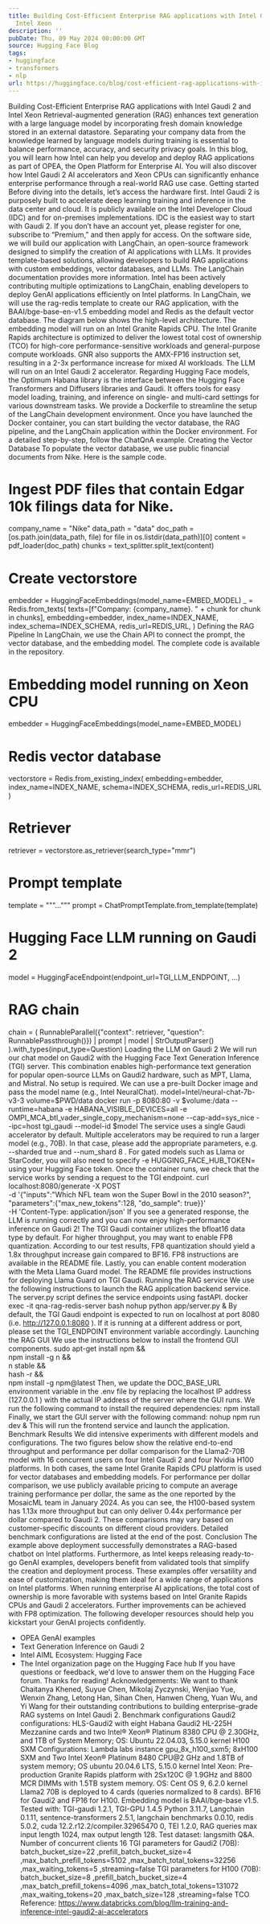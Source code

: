```yaml
---
title: Building Cost-Efficient Enterprise RAG applications with Intel Gaudi 2 and
  Intel Xeon
description: ''
pubDate: Thu, 09 May 2024 00:00:00 GMT
source: Hugging Face Blog
tags:
- huggingface
- transformers
- nlp
url: https://huggingface.co/blog/cost-efficient-rag-applications-with-intel
---
```


Building Cost-Efficient Enterprise RAG applications with Intel Gaudi 2 and Intel Xeon
Retrieval-augmented generation (RAG) enhances text generation with a large language model by incorporating fresh domain knowledge stored in an external datastore. Separating your company data from the knowledge learned by language models during training is essential to balance performance, accuracy, and security privacy goals.
In this blog, you will learn how Intel can help you develop and deploy RAG applications as part of OPEA, the Open Platform for Enterprise AI. You will also discover how Intel Gaudi 2 AI accelerators and Xeon CPUs can significantly enhance enterprise performance through a real-world RAG use case.
Getting started
Before diving into the details, let’s access the hardware first. Intel Gaudi 2 is purposely built to accelerate deep learning training and inference in the data center and cloud. It is publicly available on the Intel Developer Cloud (IDC) and for on-premises implementations. IDC is the easiest way to start with Gaudi 2. If you don’t have an account yet, please register for one, subscribe to “Premium,” and then apply for access.
On the software side, we will build our application with LangChain, an open-source framework designed to simplify the creation of AI applications with LLMs. It provides template-based solutions, allowing developers to build RAG applications with custom embeddings, vector databases, and LLMs. The LangChain documentation provides more information. Intel has been actively contributing multiple optimizations to LangChain, enabling developers to deploy GenAI applications efficiently on Intel platforms.
In LangChain, we will use the rag-redis
template to create our RAG application, with the BAAI/bge-base-en-v1.5 embedding model and Redis as the default vector database. The diagram below shows the high-level architecture.
The embedding model will run on an Intel Granite Rapids CPU. The Intel Granite Rapids architecture is optimized to deliver the lowest total cost of ownership (TCO) for high-core performance-sensitive workloads and general-purpose compute workloads. GNR also supports the AMX-FP16 instruction set, resulting in a 2-3x performance increase for mixed AI workloads.
The LLM will run on an Intel Gaudi 2 accelerator. Regarding Hugging Face models, the Optimum Habana library is the interface between the Hugging Face Transformers and Diffusers libraries and Gaudi. It offers tools for easy model loading, training, and inference on single- and multi-card settings for various downstream tasks.
We provide a Dockerfile to streamline the setup of the LangChain development environment. Once you have launched the Docker container, you can start building the vector database, the RAG pipeline, and the LangChain application within the Docker environment. For a detailed step-by-step, follow the ChatQnA example.
Creating the Vector Database
To populate the vector database, we use public financial documents from Nike. Here is the sample code.
# Ingest PDF files that contain Edgar 10k filings data for Nike.
company_name = "Nike"
data_path = "data"
doc_path = [os.path.join(data_path, file) for file in os.listdir(data_path)][0]
content = pdf_loader(doc_path)
chunks = text_splitter.split_text(content)
# Create vectorstore
embedder = HuggingFaceEmbeddings(model_name=EMBED_MODEL)
_ = Redis.from_texts(
texts=[f"Company: {company_name}. " + chunk for chunk in chunks],
embedding=embedder,
index_name=INDEX_NAME,
index_schema=INDEX_SCHEMA,
redis_url=REDIS_URL,
)
Defining the RAG Pipeline
In LangChain, we use the Chain API to connect the prompt, the vector database, and the embedding model.
The complete code is available in the repository.
# Embedding model running on Xeon CPU
embedder = HuggingFaceEmbeddings(model_name=EMBED_MODEL)
# Redis vector database
vectorstore = Redis.from_existing_index(
embedding=embedder, index_name=INDEX_NAME, schema=INDEX_SCHEMA, redis_url=REDIS_URL
)
# Retriever
retriever = vectorstore.as_retriever(search_type="mmr")
# Prompt template
template = """…"""
prompt = ChatPromptTemplate.from_template(template)
# Hugging Face LLM running on Gaudi 2
model = HuggingFaceEndpoint(endpoint_url=TGI_LLM_ENDPOINT, …)
# RAG chain
chain = (
RunnableParallel({"context": retriever, "question": RunnablePassthrough()}) | prompt | model | StrOutputParser()
).with_types(input_type=Question)
Loading the LLM on Gaudi 2
We will run our chat model on Gaudi2 with the Hugging Face Text Generation Inference (TGI) server. This combination enables high-performance text generation for popular open-source LLMs on Gaudi2 hardware, such as MPT, Llama, and Mistral.
No setup is required. We can use a pre-built Docker image and pass the model name (e.g., Intel NeuralChat).
model=Intel/neural-chat-7b-v3-3
volume=$PWD/data
docker run -p 8080:80 -v $volume:/data --runtime=habana -e HABANA_VISIBLE_DEVICES=all -e OMPI_MCA_btl_vader_single_copy_mechanism=none --cap-add=sys_nice --ipc=host tgi_gaudi --model-id $model
The service uses a single Gaudi accelerator by default. Multiple accelerators may be required to run a larger model (e.g., 70B). In that case, please add the appropriate parameters, e.g. --sharded true
and --num_shard 8
. For gated models such as Llama or StarCoder, you will also need to specify -e HUGGING_FACE_HUB_TOKEN=<token>
using your Hugging Face token.
Once the container runs, we check that the service works by sending a request to the TGI endpoint.
curl localhost:8080/generate -X POST \
-d '{"inputs":"Which NFL team won the Super Bowl in the 2010 season?", \
"parameters":{"max_new_tokens":128, "do_sample": true}}' \
-H 'Content-Type: application/json'
If you see a generated response, the LLM is running correctly and you can now enjoy high-performance inference on Gaudi 2!
The TGI Gaudi container utilizes the bfloat16 data type by default. For higher throughput, you may want to enable FP8 quantization. According to our test results, FP8 quantization should yield a 1.8x throughput increase gain compared to BF16. FP8 instructions are available in the README file.
Lastly, you can enable content moderation with the Meta Llama Guard model. The README file provides instructions for deploying Llama Guard on TGI Gaudi.
Running the RAG service
We use the following instructions to launch the RAG application backend service. The server.py
script defines the service endpoints using fastAPI.
docker exec -it qna-rag-redis-server bash
nohup python app/server.py &
By default, the TGI Gaudi endpoint is expected to run on localhost at port 8080 (i.e. http://127.0.0.1:8080
). If it is running at a different address or port, please set the TGI_ENDPOINT
environment variable accordingly.
Launching the RAG GUI
We use the instructions below to install the frontend GUI components.
sudo apt-get install npm && \
npm install -g n && \
n stable && \
hash -r && \
npm install -g npm@latest
Then, we update the DOC_BASE_URL
environment variable in the .env
file by replacing the localhost IP address (127.0.0.1
) with the actual IP address of the server where the GUI runs.
We run the following command to install the required dependencies:
npm install
Finally, we start the GUI server with the following command:
nohup npm run dev &
This will run the frontend service and launch the application.
Benchmark Results
We did intensive experiments with different models and configurations. The two figures below show the relative end-to-end throughput and performance per dollar comparison for the Llama2-70B model with 16 concurrent users on four Intel Gaudi 2 and four Nvidia H100 platforms.
In both cases, the same Intel Granite Rapids CPU platform is used for vector databases and embedding models. For performance per dollar comparison, we use publicly available pricing to compute an average training performance per dollar, the same as the one reported by the MosaicML team in January 2024.
As you can see, the H100-based system has 1.13x more throughput but can only deliver 0.44x performance per dollar compared to Gaudi 2. These comparisons may vary based on customer-specific discounts on different cloud providers. Detailed benchmark configurations are listed at the end of the post.
Conclusion
The example above deployment successfully demonstrates a RAG-based chatbot on Intel platforms. Furthermore, as Intel keeps releasing ready-to-go GenAI examples, developers benefit from validated tools that simplify the creation and deployment process. These examples offer versatility and ease of customization, making them ideal for a wide range of applications on Intel platforms.
When running enterprise AI applications, the total cost of ownership is more favorable with systems based on Intel Granite Rapids CPUs and Gaudi 2 accelerators. Further improvements can be achieved with FP8 optimization.
The following developer resources should help you kickstart your GenAI projects confidently.
- OPEA GenAI examples
- Text Generation Inference on Gaudi 2
- Intel AIML Ecosystem: Hugging Face
- The Intel organization page on the Hugging Face hub
If you have questions or feedback, we'd love to answer them on the Hugging Face forum. Thanks for reading!
Acknowledgements: We want to thank Chaitanya Khened, Suyue Chen, Mikolaj Zyczynski, Wenjiao Yue, Wenxin Zhang, Letong Han, Sihan Chen, Hanwen Cheng, Yuan Wu, and Yi Wang for their outstanding contributions to building enterprise-grade RAG systems on Intel Gaudi 2.
Benchmark configurations
Gaudi2 configurations: HLS-Gaudi2 with eight Habana Gaudi2 HL-225H Mezzanine cards and two Intel® Xeon® Platinum 8380 CPU @ 2.30GHz, and 1TB of System Memory; OS: Ubuntu 22.04.03, 5.15.0 kernel
H100 SXM Configurations: Lambda labs instance gpu_8x_h100_sxm5; 8xH100 SXM and Two Intel Xeon® Platinum 8480 CPU@2 GHz and 1.8TB of system memory; OS ubuntu 20.04.6 LTS, 5.15.0 kernel
Intel Xeon: Pre-production Granite Rapids platform with 2Sx120C @ 1.9GHz and 8800 MCR DIMMs with 1.5TB system memory. OS: Cent OS 9, 6.2.0 kernel
Llama2 70B is deployed to 4 cards (queries normalized to 8 cards). BF16 for Gaudi2 and FP16 for H100.
Embedding model is BAAI/bge-base v1.5. Tested with: TGI-gaudi 1.2.1, TGI-GPU 1.4.5 Python 3.11.7, Langchain 0.1.11, sentence-transformers 2.5.1, langchain benchmarks 0.0.10, redis 5.0.2, cuda 12.2.r12.2/compiler.32965470 0, TEI 1.2.0,
RAG queries max input length 1024, max output length 128. Test dataset: langsmith Q&A. Number of concurrent clients 16
TGI parameters for Gaudi2 (70B):
batch_bucket_size=22
,prefill_batch_bucket_size=4
,max_batch_prefill_tokens=5102
,max_batch_total_tokens=32256
,max_waiting_tokens=5
,streaming=false
TGI parameters for H100 (70B):
batch_bucket_size=8
,prefill_batch_bucket_size=4
,max_batch_prefill_tokens=4096
,max_batch_total_tokens=131072
,max_waiting_tokens=20
,max_batch_size=128
,streaming=false
TCO Reference: https://www.databricks.com/blog/llm-training-and-inference-intel-gaudi2-ai-accelerators